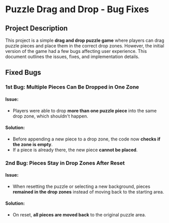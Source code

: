 # Puzzle Drag and Drop - Bug Fixes

## Project Description
This project is a simple **drag and drop puzzle game** where players can drag puzzle pieces and place them in the correct drop zones. However, the initial version of the game had a few bugs affecting user experience. This document outlines the issues, fixes, and implementation details.

## Fixed Bugs 

### 1️st Bug: **Multiple Pieces Can Be Dropped in One Zone**
#### Issue:
- Players were able to drop **more than one puzzle piece** into the same drop zone, which shouldn't happen.

#### Solution:
- Before appending a new piece to a drop zone, the code now **checks if the zone is empty**.
- If a piece is already there, the new piece **cannot be placed**.

### 2️nd Bug: **Pieces Stay in Drop Zones After Reset**
#### Issue:
- When resetting the puzzle or selecting a new background, pieces **remained in the drop zones** instead of moving back to the starting area.

#### Solution:
- On reset, **all pieces are moved back** to the original puzzle area.